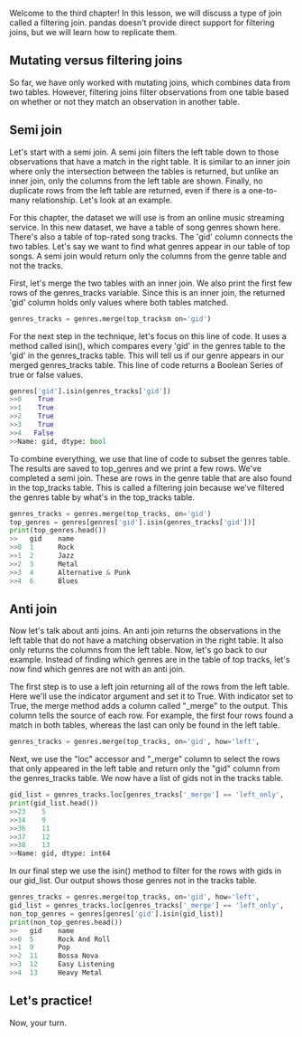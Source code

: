 Welcome to the third chapter! In this lesson, we will discuss a type of join called a filtering join. pandas doesn't provide direct support for filtering joins, but we will learn how to replicate them.

## Mutating versus filtering joins
So far, we have only worked with mutating joins, which combines data from two tables. However, filtering joins filter observations from one table based on whether or not they match an observation in another table.
## Semi join
Let's start with a semi join. A semi join filters the left table down to those observations that have a match in the right table. It is similar to an inner join where only the intersection between the tables is returned, but unlike an inner join, only the columns from the left table are shown. Finally, no duplicate rows from the left table are returned, even if there is a one-to-many relationship. Let's look at an example.

For this chapter, the dataset we will use is from an online music streaming service. In this new dataset, we have a table of song genres shown here. There's also a table of top-rated song tracks. The 'gid' column connects the two tables. Let's say we want to find what genres appear in our table of top songs. A semi join would return only the columns from the genre table and not the tracks.

First, let's merge the two tables with an inner join. We also print the first few rows of the genres_tracks variable. Since this is an inner join, the returned 'gid' column holds only values where both tables matched.
```Python
genres_tracks = genres.merge(top_tracksm on='gid')
```
For the next step in the technique, let's focus on this line of code. It uses a method called isin(), which compares every 'gid' in the genres table to the 'gid' in the genres_tracks table. This will tell us if our genre appears in our merged genres_tracks table. This line of code returns a Boolean Series of true or false values.
```Python
genres['gid'].isin(genres_tracks['gid'])
>>0    True
>>1    True
>>2    True
>>3    True
>>4   False
>>Name: gid, dtype: bool
```
To combine everything, we use that line of code to subset the genres table. The results are saved to top_genres and we print a few rows. We've completed a semi join. These are rows in the genre table that are also found in the top_tracks table. This is called a filtering join because we've filtered the genres table by what's in the top_tracks table.
```Python
genres_tracks = genres.merge(top_tracks, on='gid')
top_genres = genres[genres['gid'].isin(genres_tracks['gid'])]
print(top_genres.head())
>>   gid    name
>>0  1      Rock
>>1  2      Jazz
>>2  3      Metal
>>3  4      Alternative & Punk
>>4  6      Blues
```
## Anti join
Now let's talk about anti joins. An anti join returns the observations in the left table that do not have a matching observation in the right table. It also only returns the columns from the left table. Now, let's go back to our example. Instead of finding which genres are in the table of top tracks, let's now find which genres are not with an anti join.

The first step is to use a left join returning all of the rows from the left table. Here we'll use the indicator argument and set it to True. With indicator set to True, the merge method adds a column called "\_merge" to the output. This column tells the source of each row. For example, the first four rows found a match in both tables, whereas the last can only be found in the left table.
```Python
genres_tracks = genres.merge(top_tracks, on='gid', how='left',                                      indicator=True)
```
Next, we use the "loc" accessor and "\_merge" column to select the rows that only appeared in the left table and return only the "gid" column from the genres_tracks table. We now have a list of gids not in the tracks table.
```Python
gid_list = genres_tracks.loc[genres_tracks['_merge'] == 'left_only',                                'gid']
print(gid_list.head())
>>23    5
>>34    9
>>36    11
>>37    12
>>38    13
>>Name: gid, dtype: int64
```
In our final step we use the isin() method to filter for the rows with gids in our gid_list. Our output shows those genres not in the tracks table.
```Python
genres_tracks = genres.merge(top_tracks, on='gid', how='left',                                      indicator=True)
gid_list = genres_tracks.loc[genres_tracks['_merge'] == 'left_only',                                'gid']
non_top_genres = genres[genres['gid'].isin(gid_list)]
print(non_top_genres.head())
>>   gid    name
>>0  5      Rock And Roll
>>1  9      Pop
>>2  11     Bossa Nova
>>3  12     Easy Listening
>>4  13     Heavy Metal
```
## Let's practice!
Now, your turn.

